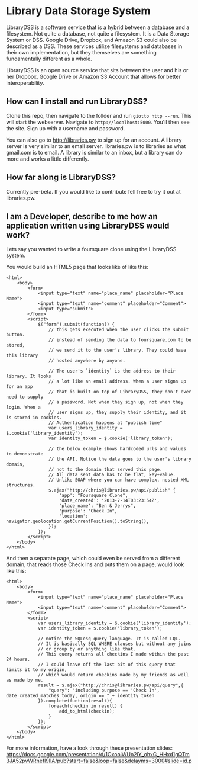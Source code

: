 Library Data Storage System
===========================

LibraryDSS is a software service that is a hybrid between a database and a filesystem.
Not quite a database, not quite a filesystem. It is a Data Storage System or DSS.
Google Drive, Dropbox, and Amazon S3 could also be described as a DSS.
These services utilize filesystems and databases in their own implementation,
but they themselves are something fundamentally different as a whole.

LibraryDSS is an open source service that sits between the user and his or her Dropbox,
Google Drive or Amazon S3 Account that allows for better interoperability.

How can I install and run LibraryDSS?
-----------------------------

Clone this repo, then navigate to the follder and run ``giotto http --run``. This will start the webserver.
Navigate to ``http://localhost:5000``. You'll then see the site. Sign up with a username and password.

You can also go to http://libraries.pw to sign up for an account.
A library server is very similar to an email server.
libraries.pw is to libraries as what gmail.com is to email.
A library is similar to an inbox, but a library can do more and works a little differently.

How far along is LibraryDSS?
----------------------------

Currently pre-beta. If you would like to contribute fell free to try it out at libraries.pw.

I am a Developer, describe to me how an application written using LibraryDSS would work?
----------------------------------------------------------------------------------------

Lets say you wanted to write a foursquare clone using the LibraryDSS system.

You would build an HTML5 page that looks like of like this:

    <html>
    	<body>
    		<form>
    			<input type="text" name="place_name" placeholder="Place Name">
    			<input type="text" name="comment" placeholder="Comment">
    			<input type="submit">
    		</form>
    		<script>
    			$("form").submit(function() {
    				// this gets executed when the user clicks the submit button.
    				// instead of sending the data to foursquare.com to be stored,
    				// we send it to the user's library. They could have this library
    				// hosted anywhere by anyone.

    				// The user's `identity` is the address to their library. It looks 
    				// a lot like an email address. When a user signs up for an app
    				// that is built on top of LibraryDSS, they don't ever need to supply
    				// a password. Not when they sign up, not when they login. When a
    				// user signs up, they supply their identity, and it is stored in cookies.
    				// Authentication happens at "publish time"
    				var users_library_identity = $.cookie('library_identity');
    				var identity_token = $.cookie('library_token');

    				// the below example shows hardcoded urls and values to demonstrate
    				// the API. Notice the data goes to the user's library domain,
    				// not to the domain that served this page.
    				// All data sent data has to be flat, key+value.
    				// Unlike SOAP where you can have complex, nested XML structures.
    				$.ajax("http://chris@libraries.pw/api/publish" {
    					'app': "Foursquare Clone",
    					'date_created': '2013-7-14T03:23:54Z',
    					'place_name': "Ben & Jerrys",
    					'purpose': "Check In",
    					'location': navigator.geolocation.getCurrentPosition().toString(),
    				});
    			});
    		</script>
    	</body>
    </html>

And then a separate page, which could even be served from a different domain, that reads
those Check Ins and puts them on a page, would look like this:

    <html>
    	<body>
    		<form>
    			<input type="text" name="place_name" placeholder="Place Name">
    			<input type="text" name="comment" placeholder="Comment">
    		</form>
    		<script>
				var users_library_identity = $.cookie('library_identity');
				var identity_token = $.cookie('library_token');

				// notice the SQLesq query language. It is called LQL.
				// It is basically SQL WHERE clauses but without any joins
				// or group by or anything like that.
				// This query returns all checkins I made within the past 24 hours.
				// I could leave off the last bit of this query that limits it to my origin,
				// which would return checkins made by my friends as well as made by me.
				result = $.ajax("http://chris@libraries.pw/api/query",{
					"query": "including purpose == 'Check In', date_created matches today, origin == " + identity_token 
				}).complete(funtion(result){
					foreach(checkin in result) {
						add_to_html(checkin);
    				}
				});    				
    		</script>
    	</body>
    </html>

For more information, have a look through these presentation slides:
https://docs.google.com/presentation/d/1OxoolWUo2iY_ohxG_HHxd1gQTm3JA52pvWRnefl9IlA/pub?start=false&loop=false&delayms=3000#slide=id.p